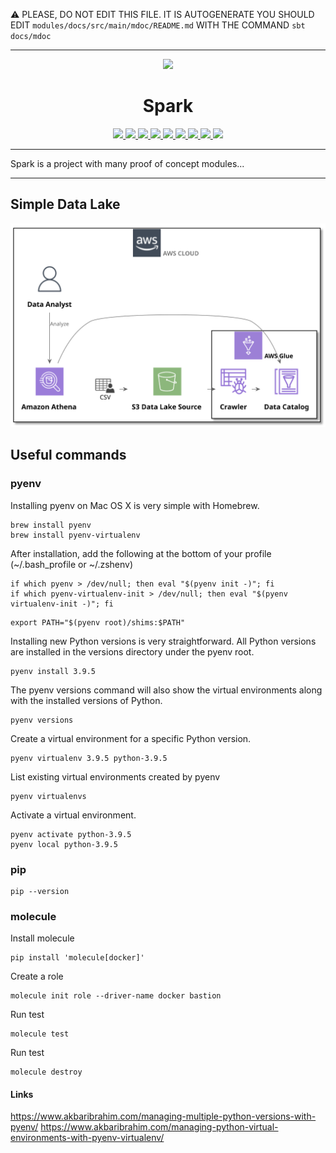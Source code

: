 :warning: PLEASE, DO NOT EDIT THIS FILE.
IT IS AUTOGENERATE YOU SHOULD EDIT `modules/docs/src/main/mdoc/README.md`
WITH THE COMMAND `sbt docs/mdoc`

---

<p align="center"><img width="600" src="https://www.vectorlogo.zone/logos/apache_spark/apache_spark-ar21.svg"/></p>
<h1 align="center">Spark</h1>
<p align="center">
  <a href="https://www.paypal.com/cgi-bin/webscr?cmd=_donations&business=HE7K7HLJJBVWN&currency_code=EUR&source=url">
    <img src="https://img.shields.io/badge/donate-PayPal-green.svg?logo=paypal"/>
  </a>
  <a href="https://github.com/scala/scala/releases">
    <img src="https://img.shields.io/badge/scala-2.13.6-red.svg?logo=scala&logoColor=red"/>
  </a>  
  <a href="https://www.oracle.com/technetwork/java/javase/11all-relnotes-5013287.html">
    <img src="https://img.shields.io/badge/jdk-15.0.1-orange.svg?logo=java&logoColor=white"/>
  </a>  
  <a href="https://github.com/sbt/sbt/releases">
    <img src="https://img.shields.io/badge/sbt-1.5.5-blue.svg?logo=sbt"/>
  </a>
  <a href="https://codecov.io/gh/mvillafuertem/spark">
    <img src="https://codecov.io/gh/mvillafuertem/spark/branch/master/graph/badge.svg?style=svg"/>
  </a>    
  <a href="https://github.com/mvillafuertem/spark/actions?query=workflow%3A%22sparkci%22">
    <img src="https://github.com/mvillafuertem/spark/workflows/sparkci/badge.svg"/>
  </a>  
  <a href="https://circleci.com/gh/mvillafuertem/spark">
    <img src="https://img.shields.io/circleci/build/github/mvillafuertem/spark?logo=circleci&style=flat"/>
  </a>  
  <a href="https://travis-ci.com/mvillafuertem/spark">
    <img src="https://img.shields.io/travis/mvillafuertem/spark/master.svg?logo=travis&style=flat"/>
  </a>  
  <a href="https://github.com/scala-steward-org/scala-steward">
    <img src="https://img.shields.io/badge/Scala_Steward-helping-blue.svg?style=flat&logo=data:image/png;base64,iVBORw0KGgoAAAANSUhEUgAAAA4AAAAQCAMAAAARSr4IAAAAVFBMVEUAAACHjojlOy5NWlrKzcYRKjGFjIbp293YycuLa3pYY2LSqql4f3pCUFTgSjNodYRmcXUsPD/NTTbjRS+2jomhgnzNc223cGvZS0HaSD0XLjbaSjElhIr+AAAAAXRSTlMAQObYZgAAAHlJREFUCNdNyosOwyAIhWHAQS1Vt7a77/3fcxxdmv0xwmckutAR1nkm4ggbyEcg/wWmlGLDAA3oL50xi6fk5ffZ3E2E3QfZDCcCN2YtbEWZt+Drc6u6rlqv7Uk0LdKqqr5rk2UCRXOk0vmQKGfc94nOJyQjouF9H/wCc9gECEYfONoAAAAASUVORK5CYII="/>
  </a>
</p> 

****

Spark is a project with many proof of concept modules...

****

## Simple Data Lake

<p align="center">
    <img width="600" src="https://raw.githubusercontent.com/mvillafuertem/spark/master/modules/docs/simple-data-lake.svg" alt="simple-data-lake"/>
</p>

## Useful commands




### pyenv

Installing pyenv on Mac OS X is very simple with Homebrew.

```shell
brew install pyenv
brew install pyenv-virtualenv
```

After installation, add the following at the bottom of your profile (~/.bash_profile or ~/.zshenv)

```shell
if which pyenv > /dev/null; then eval "$(pyenv init -)"; fi
if which pyenv-virtualenv-init > /dev/null; then eval "$(pyenv virtualenv-init -)"; fi
```

```shell
export PATH="$(pyenv root)/shims:$PATH"
```

Installing new Python versions is very straightforward. All Python versions are installed in the versions directory under the pyenv root.

```shell
pyenv install 3.9.5
```

The pyenv versions command will also show the virtual environments along with the installed versions of Python.

```shell
pyenv versions
```

Create a virtual environment for a specific Python version.

```shell
pyenv virtualenv 3.9.5 python-3.9.5
```

List existing virtual environments created by pyenv

```shell
pyenv virtualenvs
```

Activate a virtual environment.

```shell
pyenv activate python-3.9.5
pyenv local python-3.9.5
```

### pip

```shell
pip --version
```

### molecule

Install molecule
```shell
pip install 'molecule[docker]'
```

Create a role
```shell
molecule init role --driver-name docker bastion
```

Run test
```shell
molecule test
```

Run test
```shell
molecule destroy
```

#### Links
https://www.akbaribrahim.com/managing-multiple-python-versions-with-pyenv/
https://www.akbaribrahim.com/managing-python-virtual-environments-with-pyenv-virtualenv/

